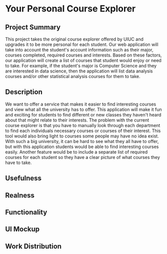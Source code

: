 # Your Personal Course Explorer

## Project Summary
This project takes the original course explorer offered by UIUC and upgrades it to be more personal for each student. Our web application will take into account the student's account information such as their major, courses completed, required courses and interests. Based on these factors, our application will create a list of courses that student would enjoy or need to take. For example, if the student's major is Computer Science and they are interested in data science, then the application will list data analysis courses and/or other statistical analysis courses for them to take.

## Description
We want to offer a service that makes it easier to find interesting courses and view what all the university has to offer. This application will make it fun and exciting for students to find different or new classes they haven't heard about that might relate to their interests. The problem with the current course explorer is that you have to manually look through each department to find each individuals necessary courses or courses of their interest. This tool would also bring light to courses some people may have no idea exist. With such a big university, it can be hard to see what they all have to offer, but with this application students would be able to find interesting courses easily. Another feature would be to include a separate list of required courses for each student so they have a clear picture of what courses they have to take.

## Usefulness


## Realness


## Functionality


## UI Mockup


## Work Distribution
